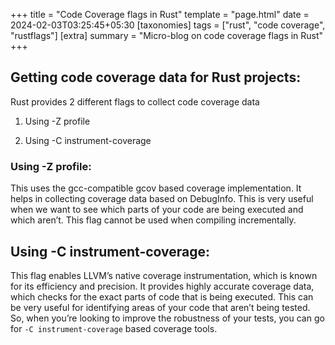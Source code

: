 +++
title = "Code Coverage flags in Rust"
template = "page.html"
date = 2024-02-03T03:25:45+05:30
[taxonomies]
tags = ["rust", "code coverage", "rustflags"]
[extra]
summary = "Micro-blog on code coverage flags in Rust"
+++


## Getting code coverage data for Rust projects:



Rust provides 2 different flags to collect code coverage data

1. Using -Z profile

2. Using -C instrument-coverage



### Using -Z profile:

This uses the gcc-compatible gcov based coverage implementation. It helps in collecting coverage data based on DebugInfo. This is very useful when we want to see which parts of your code are being executed and which aren’t. This flag cannot be used when compiling incrementally.



## Using -C instrument-coverage:

This flag enables LLVM’s native coverage instrumentation, which is known for its efficiency and precision. It provides highly accurate coverage data, which checks for the exact parts of code that is being executed. This can be very useful for identifying areas of your code that aren’t being tested. So, when you’re looking to improve the robustness of your tests, you can go for `-C instrument-coverage` based coverage tools.
